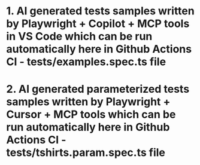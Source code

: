 # 1. AI generated tests samples written by Playwright + Copilot + MCP tools in VS Code which can be run automatically here in Github Actions CI - tests/examples.spec.ts file

# 2. AI generated parameterized tests samples written by Playwright + Cursor + MCP tools which can be run automatically here in Github Actions CI - tests/tshirts.param.spec.ts file